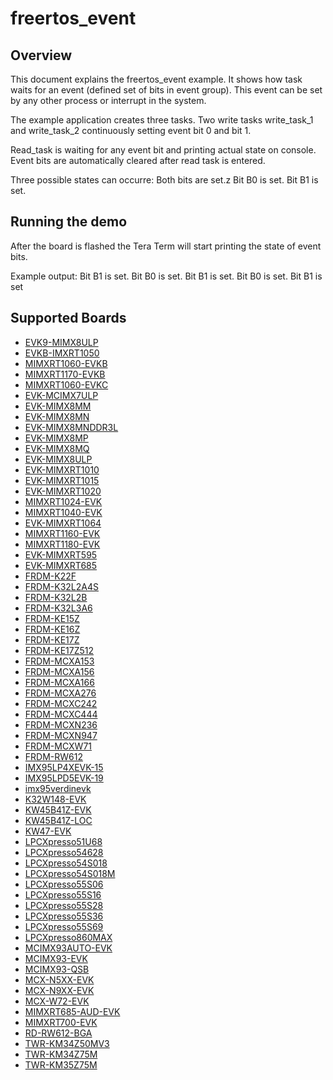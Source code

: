 # freertos_event

## Overview
This document explains the freertos_event example. It shows how task waits for an event (defined set
of bits in event group). This event can be set by any other process or interrupt in the system.

The example application creates three tasks. Two write tasks write_task_1 and write_task_2
continuously setting event bit 0 and bit 1.

Read_task is waiting for any event bit and printing actual state on console. Event bits are
automatically cleared after read task is entered.

Three possible states can occurre:
Both bits are set.z
Bit B0 is set.
Bit B1 is set.

## Running the demo
After the board is flashed the Tera Term will start printing the state of event bits.

Example output:
Bit B1 is set.
Bit B0 is set.
Bit B1 is set.
Bit B0 is set.
Bit B1 is set

## Supported Boards
- [EVK9-MIMX8ULP](../../_boards/evk9mimx8ulp/freertos_examples/freertos_event/example_board_readme.md)
- [EVKB-IMXRT1050](../../_boards/evkbimxrt1050/freertos_examples/freertos_event/example_board_readme.md)
- [MIMXRT1060-EVKB](../../_boards/evkbmimxrt1060/freertos_examples/freertos_event/example_board_readme.md)
- [MIMXRT1170-EVKB](../../_boards/evkbmimxrt1170/freertos_examples/freertos_event/example_board_readme.md)
- [MIMXRT1060-EVKC](../../_boards/evkcmimxrt1060/freertos_examples/freertos_event/example_board_readme.md)
- [EVK-MCIMX7ULP](../../_boards/evkmcimx7ulp/freertos_examples/freertos_event/example_board_readme.md)
- [EVK-MIMX8MM](../../_boards/evkmimx8mm/freertos_examples/freertos_event/example_board_readme.md)
- [EVK-MIMX8MN](../../_boards/evkmimx8mn/freertos_examples/freertos_event/example_board_readme.md)
- [EVK-MIMX8MNDDR3L](../../_boards/evkmimx8mnddr3l/freertos_examples/freertos_event/example_board_readme.md)
- [EVK-MIMX8MP](../../_boards/evkmimx8mp/freertos_examples/freertos_event/example_board_readme.md)
- [EVK-MIMX8MQ](../../_boards/evkmimx8mq/freertos_examples/freertos_event/example_board_readme.md)
- [EVK-MIMX8ULP](../../_boards/evkmimx8ulp/freertos_examples/freertos_event/example_board_readme.md)
- [EVK-MIMXRT1010](../../_boards/evkmimxrt1010/freertos_examples/freertos_event/example_board_readme.md)
- [EVK-MIMXRT1015](../../_boards/evkmimxrt1015/freertos_examples/freertos_event/example_board_readme.md)
- [EVK-MIMXRT1020](../../_boards/evkmimxrt1020/freertos_examples/freertos_event/example_board_readme.md)
- [MIMXRT1024-EVK](../../_boards/evkmimxrt1024/freertos_examples/freertos_event/example_board_readme.md)
- [MIMXRT1040-EVK](../../_boards/evkmimxrt1040/freertos_examples/freertos_event/example_board_readme.md)
- [EVK-MIMXRT1064](../../_boards/evkmimxrt1064/freertos_examples/freertos_event/example_board_readme.md)
- [MIMXRT1160-EVK](../../_boards/evkmimxrt1160/freertos_examples/freertos_event/example_board_readme.md)
- [MIMXRT1180-EVK](../../_boards/evkmimxrt1180/freertos_examples/freertos_event/example_board_readme.md)
- [EVK-MIMXRT595](../../_boards/evkmimxrt595/freertos_examples/freertos_event/example_board_readme.md)
- [EVK-MIMXRT685](../../_boards/evkmimxrt685/freertos_examples/freertos_event/example_board_readme.md)
- [FRDM-K22F](../../_boards/frdmk22f/freertos_examples/freertos_event/example_board_readme.md)
- [FRDM-K32L2A4S](../../_boards/frdmk32l2a4s/freertos_examples/freertos_event/example_board_readme.md)
- [FRDM-K32L2B](../../_boards/frdmk32l2b/freertos_examples/freertos_event/example_board_readme.md)
- [FRDM-K32L3A6](../../_boards/frdmk32l3a6/freertos_examples/freertos_event/example_board_readme.md)
- [FRDM-KE15Z](../../_boards/frdmke15z/freertos_examples/freertos_event/example_board_readme.md)
- [FRDM-KE16Z](../../_boards/frdmke16z/freertos_examples/freertos_event/example_board_readme.md)
- [FRDM-KE17Z](../../_boards/frdmke17z/freertos_examples/freertos_event/example_board_readme.md)
- [FRDM-KE17Z512](../../_boards/frdmke17z512/freertos_examples/freertos_event/example_board_readme.md)
- [FRDM-MCXA153](../../_boards/frdmmcxa153/freertos_examples/freertos_event/example_board_readme.md)
- [FRDM-MCXA156](../../_boards/frdmmcxa156/freertos_examples/freertos_event/example_board_readme.md)
- [FRDM-MCXA166](../../_boards/frdmmcxa166/freertos_examples/freertos_event/example_board_readme.md)
- [FRDM-MCXA276](../../_boards/frdmmcxa276/freertos_examples/freertos_event/example_board_readme.md)
- [FRDM-MCXC242](../../_boards/frdmmcxc242/freertos_examples/freertos_event/example_board_readme.md)
- [FRDM-MCXC444](../../_boards/frdmmcxc444/freertos_examples/freertos_event/example_board_readme.md)
- [FRDM-MCXN236](../../_boards/frdmmcxn236/freertos_examples/freertos_event/example_board_readme.md)
- [FRDM-MCXN947](../../_boards/frdmmcxn947/freertos_examples/freertos_event/example_board_readme.md)
- [FRDM-MCXW71](../../_boards/frdmmcxw71/freertos_examples/freertos_event/example_board_readme.md)
- [FRDM-RW612](../../_boards/frdmrw612/freertos_examples/freertos_event/example_board_readme.md)
- [IMX95LP4XEVK-15](../../_boards/imx95lp4xevk15/freertos_examples/freertos_event/example_board_readme.md)
- [IMX95LPD5EVK-19](../../_boards/imx95lpd5evk19/freertos_examples/freertos_event/example_board_readme.md)
- [imx95verdinevk](../../_boards/imx95verdinevk/freertos_examples/freertos_event/example_board_readme.md)
- [K32W148-EVK](../../_boards/k32w148evk/freertos_examples/freertos_event/example_board_readme.md)
- [KW45B41Z-EVK](../../_boards/kw45b41zevk/freertos_examples/freertos_event/example_board_readme.md)
- [KW45B41Z-LOC](../../_boards/kw45b41zloc/freertos_examples/freertos_event/example_board_readme.md)
- [KW47-EVK](../../_boards/kw47evk/freertos_examples/freertos_event/example_board_readme.md)
- [LPCXpresso51U68](../../_boards/lpcxpresso51u68/freertos_examples/freertos_event/example_board_readme.md)
- [LPCXpresso54628](../../_boards/lpcxpresso54628/freertos_examples/freertos_event/example_board_readme.md)
- [LPCXpresso54S018](../../_boards/lpcxpresso54s018/freertos_examples/freertos_event/example_board_readme.md)
- [LPCXpresso54S018M](../../_boards/lpcxpresso54s018m/freertos_examples/freertos_event/example_board_readme.md)
- [LPCXpresso55S06](../../_boards/lpcxpresso55s06/freertos_examples/freertos_event/example_board_readme.md)
- [LPCXpresso55S16](../../_boards/lpcxpresso55s16/freertos_examples/freertos_event/example_board_readme.md)
- [LPCXpresso55S28](../../_boards/lpcxpresso55s28/freertos_examples/freertos_event/example_board_readme.md)
- [LPCXpresso55S36](../../_boards/lpcxpresso55s36/freertos_examples/freertos_event/example_board_readme.md)
- [LPCXpresso55S69](../../_boards/lpcxpresso55s69/freertos_examples/freertos_event/example_board_readme.md)
- [LPCXpresso860MAX](../../_boards/lpcxpresso860max/freertos_examples/freertos_event/example_board_readme.md)
- [MCIMX93AUTO-EVK](../../_boards/mcimx93autoevk/freertos_examples/freertos_event/example_board_readme.md)
- [MCIMX93-EVK](../../_boards/mcimx93evk/freertos_examples/freertos_event/example_board_readme.md)
- [MCIMX93-QSB](../../_boards/mcimx93qsb/freertos_examples/freertos_event/example_board_readme.md)
- [MCX-N5XX-EVK](../../_boards/mcxn5xxevk/freertos_examples/freertos_event/example_board_readme.md)
- [MCX-N9XX-EVK](../../_boards/mcxn9xxevk/freertos_examples/freertos_event/example_board_readme.md)
- [MCX-W72-EVK](../../_boards/mcxw72evk/freertos_examples/freertos_event/example_board_readme.md)
- [MIMXRT685-AUD-EVK](../../_boards/mimxrt685audevk/freertos_examples/freertos_event/example_board_readme.md)
- [MIMXRT700-EVK](../../_boards/mimxrt700evk/freertos_examples/freertos_event/example_board_readme.md)
- [RD-RW612-BGA](../../_boards/rdrw612bga/freertos_examples/freertos_event/example_board_readme.md)
- [TWR-KM34Z50MV3](../../_boards/twrkm34z50mv3/freertos_examples/freertos_event/example_board_readme.md)
- [TWR-KM34Z75M](../../_boards/twrkm34z75m/freertos_examples/freertos_event/example_board_readme.md)
- [TWR-KM35Z75M](../../_boards/twrkm35z75m/freertos_examples/freertos_event/example_board_readme.md)
